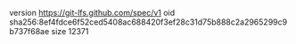 version https://git-lfs.github.com/spec/v1
oid sha256:8ef4fdce6f52ced5408ac688420f3ef28c31d75b888c2a2965299c9b737f68ae
size 12371
